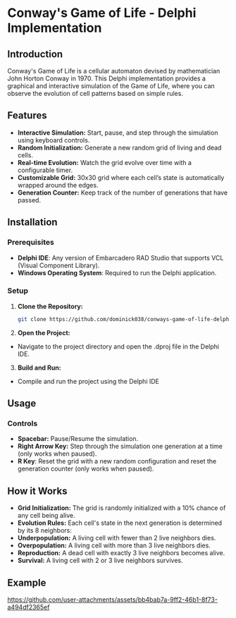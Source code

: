 # Conway's Game of Life - Delphi Implementation

## Introduction

Conway's Game of Life is a cellular automaton devised by mathematician John Horton Conway in 1970. This Delphi implementation provides a graphical and interactive simulation of the Game of Life, where you can observe the evolution of cell patterns based on simple rules.

## Features

- **Interactive Simulation:** Start, pause, and step through the simulation using keyboard controls.
- **Random Initialization:** Generate a new random grid of living and dead cells.
- **Real-time Evolution:** Watch the grid evolve over time with a configurable timer.
- **Customizable Grid:** 30x30 grid where each cell’s state is automatically wrapped around the edges.
- **Generation Counter:** Keep track of the number of generations that have passed.

## Installation
### Prerequisites
- **Delphi IDE**: Any version of Embarcadero RAD Studio that supports VCL (Visual Component Library).
- **Windows Operating System**: Required to run the Delphi application.

### Setup
1. **Clone the Repository:**
   ```bash
   git clone https://github.com/dominick038/conways-game-of-life-delphi.git
2. **Open the Project:**
- Navigate to the project directory and open the .dproj file in the Delphi IDE.
3. **Build and Run:**
- Compile and run the project using the Delphi IDE

## Usage
### Controls
- **Spacebar:** Pause/Resume the simulation.
- **Right Arrow Key:** Step through the simulation one generation at a time (only works when paused).
- **R Key**: Reset the grid with a new random configuration and reset the generation counter (only works when paused).


## How it Works
- **Grid Initialization:** The grid is randomly initialized with a 10% chance of any cell being alive.
- **Evolution Rules:** Each cell's state in the next generation is determined by its 8 neighbors:
- **Underpopulation:** A living cell with fewer than 2 live neighbors dies.
- **Overpopulation:** A living cell with more than 3 live neighbors dies.
- **Reproduction:** A dead cell with exactly 3 live neighbors becomes alive.
- **Survival:** A living cell with 2 or 3 live neighbors survives.

## Example

https://github.com/user-attachments/assets/bb4bab7a-9ff2-46b1-8f73-a494df2365ef

